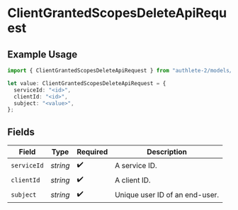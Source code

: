 # ClientGrantedScopesDeleteApiRequest

## Example Usage

```typescript
import { ClientGrantedScopesDeleteApiRequest } from "authlete-2/models/operations";

let value: ClientGrantedScopesDeleteApiRequest = {
  serviceId: "<id>",
  clientId: "<id>",
  subject: "<value>",
};
```

## Fields

| Field                           | Type                            | Required                        | Description                     |
| ------------------------------- | ------------------------------- | ------------------------------- | ------------------------------- |
| `serviceId`                     | *string*                        | :heavy_check_mark:              | A service ID.                   |
| `clientId`                      | *string*                        | :heavy_check_mark:              | A client ID.<br/>               |
| `subject`                       | *string*                        | :heavy_check_mark:              | Unique user ID of an end-user.<br/> |
